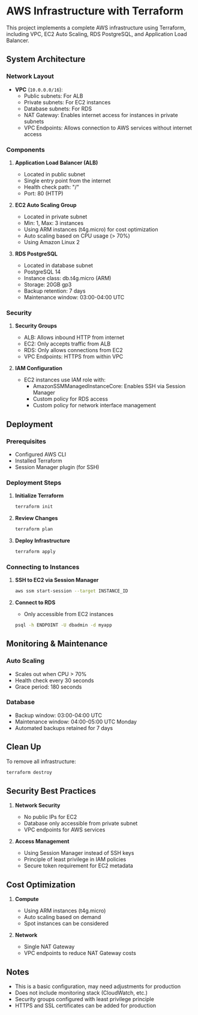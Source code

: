 # AWS Infrastructure with Terraform

This project implements a complete AWS infrastructure using Terraform, including VPC, EC2 Auto Scaling, RDS PostgreSQL, and Application Load Balancer.

## System Architecture

### Network Layout
- **VPC** (`10.0.0.0/16`):
  - Public subnets: For ALB
  - Private subnets: For EC2 instances
  - Database subnets: For RDS
  - NAT Gateway: Enables internet access for instances in private subnets
  - VPC Endpoints: Allows connection to AWS services without internet access

### Components
1. **Application Load Balancer (ALB)**
   - Located in public subnet
   - Single entry point from the internet
   - Health check path: "/"
   - Port: 80 (HTTP)

2. **EC2 Auto Scaling Group**
   - Located in private subnet
   - Min: 1, Max: 3 instances
   - Using ARM instances (t4g.micro) for cost optimization
   - Auto scaling based on CPU usage (> 70%)
   - Using Amazon Linux 2

3. **RDS PostgreSQL**
   - Located in database subnet
   - PostgreSQL 14
   - Instance class: db.t4g.micro (ARM)
   - Storage: 20GB gp3
   - Backup retention: 7 days
   - Maintenance window: 03:00-04:00 UTC

### Security
1. **Security Groups**
   - ALB: Allows inbound HTTP from internet
   - EC2: Only accepts traffic from ALB
   - RDS: Only allows connections from EC2
   - VPC Endpoints: HTTPS from within VPC

2. **IAM Configuration**
   - EC2 instances use IAM role with:
     - AmazonSSMManagedInstanceCore: Enables SSH via Session Manager
     - Custom policy for RDS access
     - Custom policy for network interface management

## Deployment

### Prerequisites
- Configured AWS CLI
- Installed Terraform
- Session Manager plugin (for SSH)

### Deployment Steps

1. **Initialize Terraform**
   ```bash
   terraform init
   ```

2. **Review Changes**
   ```bash
   terraform plan
   ```

3. **Deploy Infrastructure**
   ```bash
   terraform apply
   ```

### Connecting to Instances

1. **SSH to EC2 via Session Manager**
   ```bash
   aws ssm start-session --target INSTANCE_ID
   ```

2. **Connect to RDS**
   - Only accessible from EC2 instances
   ```bash
   psql -h ENDPOINT -U dbadmin -d myapp
   ```

## Monitoring & Maintenance

### Auto Scaling
- Scales out when CPU > 70%
- Health check every 30 seconds
- Grace period: 180 seconds

### Database
- Backup window: 03:00-04:00 UTC
- Maintenance window: 04:00-05:00 UTC Monday
- Automated backups retained for 7 days

## Clean Up

To remove all infrastructure:
```bash
terraform destroy
```

## Security Best Practices

1. **Network Security**
   - No public IPs for EC2
   - Database only accessible from private subnet
   - VPC endpoints for AWS services

2. **Access Management**
   - Using Session Manager instead of SSH keys
   - Principle of least privilege in IAM policies
   - Secure token requirement for EC2 metadata

## Cost Optimization

1. **Compute**
   - Using ARM instances (t4g.micro)
   - Auto scaling based on demand
   - Spot instances can be considered

2. **Network**
   - Single NAT Gateway
   - VPC endpoints to reduce NAT Gateway costs

## Notes

- This is a basic configuration, may need adjustments for production
- Does not include monitoring stack (CloudWatch, etc.)
- Security groups configured with least privilege principle
- HTTPS and SSL certificates can be added for production 